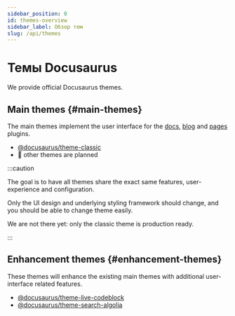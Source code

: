 ```yaml
---
sidebar_position: 0
id: themes-overview
sidebar_label: Обзор тем
slug: /api/themes
---
```


# Темы Docusaurus

We provide official Docusaurus themes.

## Main themes {#main-themes}

The main themes implement the user interface for the [docs](../plugins/plugin-content-docs.md), [blog](../plugins/plugin-content-blog.md) and [pages](../plugins/plugin-content-pages.md) plugins.

- [@docusaurus/theme-classic](./theme-classic.md)
- 🚧 other themes are planned

:::caution

The goal is to have all themes share the exact same features, user-experience and configuration.

Only the UI design and underlying styling framework should change, and you should be able to change theme easily.

We are not there yet: only the classic theme is production ready.

:::

## Enhancement themes {#enhancement-themes}

These themes will enhance the existing main themes with additional user-interface related features.

- [@docusaurus/theme-live-codeblock](./theme-live-codeblock.md)
- [@docusaurus/theme-search-algolia](./theme-search-algolia.md)
